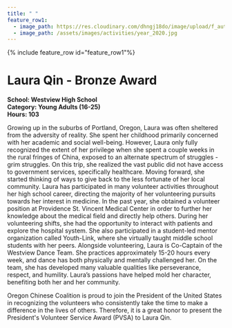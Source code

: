 ```yaml
---
title: " "
feature_row1:
  - image_path: https://res.cloudinary.com/dhngj18do/image/upload/f_auto,q_auto/v1/images/pvsa/2020_laura_qin
  - image_path: /assets/images/activities/year_2020.jpg
---
```


{% include feature_row id="feature_row1"%}

# Laura Qin - Bronze Award

**School: Westview High School**  
**Category: Young Adults (16-25)**  
**Hours: 103**  

Growing up in the suburbs of Portland, Oregon, Laura was often sheltered from the adversity of reality. She spent her childhood primarily concerned with her academic and social well-being. However, Laura only fully recognized the extent of her privilege when she spent a couple weeks in the rural fringes of China, exposed to an alternate spectrum of struggles - grim struggles. On this trip, she realized the vast public did not have access to government services, specifically healthcare. Moving forward, she started thinking of ways to give back to the less fortunate of her local community. Laura has participated in many volunteer activities throughout her high school career, directing the majority of her volunteering pursuits towards her interest in medicine. In the past year, she obtained a volunteer position at Providence St. Vincent Medical Center in order to further her knowledge about the medical field and directly help others. During her volunteering shifts, she had the opportunity to interact with patients and explore the hospital system. She also participated in a student-led mentor organization called Youth-Link, where she virtually taught middle school students with her peers. Alongside volunteering, Laura is Co-Captain of the Westview Dance Team. She practices approximately 15-20 hours every week, and dance has both physically and mentally challenged her. On the team, she has developed many valuable qualities like perseverance, respect, and humility. Laura’s passions have helped mold her character, benefiting both her and her community.

Oregon Chinese Coalition is proud to join the President of the United States in recognizing the volunteers who consistently take the time to make a difference in the lives of others. Therefore, it is a great honor to present the President's Volunteer Service Award (PVSA) to Laura Qin.
